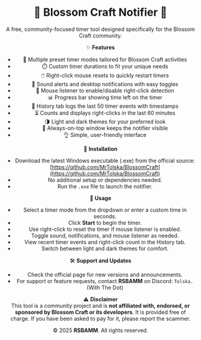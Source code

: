 <div align="center">

# 🌸 Blossom Craft Notifier 🌸

A free, community-focused timer tool designed specifically for the Blossom Craft community.



✨ **Features**

- 🎯 Multiple preset timer modes tailored for Blossom Craft activities  
- ⏱️ Custom timer durations to fit your unique needs  
- 🖱️ Right-click mouse resets to quickly restart timers  
- 🔔 Sound alerts and desktop notifications with easy toggles  
- 🛑 Mouse listener to enable/disable right-click detection  
- 📊 Progress bar showing time left on the timer  
- 📜 History tab logs the last 50 timer events with timestamps  
- ⏳ Counts and displays right-clicks in the last 60 minutes  
- 🌗 Light and dark themes for your preferred look  
- 📌 Always-on-top window keeps the notifier visible  
- 👌 Simple, user-friendly interface  



💾 **Installation**

- Download the latest Windows executable (.exe) from the official source:  
  [https://github.com/MrTolska/BlossomCraft](https://github.com/MrTolska/BlossomCraft)  
- No additional setup or dependencies needed.  
- Run the `.exe` file to launch the notifier.  



🚀 **Usage**

- Select a timer mode from the dropdown or enter a custom time in seconds.  
- Click **Start** to begin the timer.  
- Use right-click to reset the timer if mouse listener is enabled.  
- Toggle sound, notifications, and mouse listener as needed.  
- View recent timer events and right-click count in the History tab.  
- Switch between light and dark themes for comfort.  



🛠️ **Support and Updates**

- Check the official page for new versions and announcements.  
- For support or feature requests, contact **RSBAMM** on Discord: `Tolska.` (With The Dot)



⚠️ **Disclaimer**  
This tool is a community project and is **not affiliated with, endorsed, or sponsored by Blossom Craft or its developers**. It is provided free of charge. If you have been asked to pay for it, please report the scammer.



© 2025 **RSBAMM**. All rights reserved.

</div>
